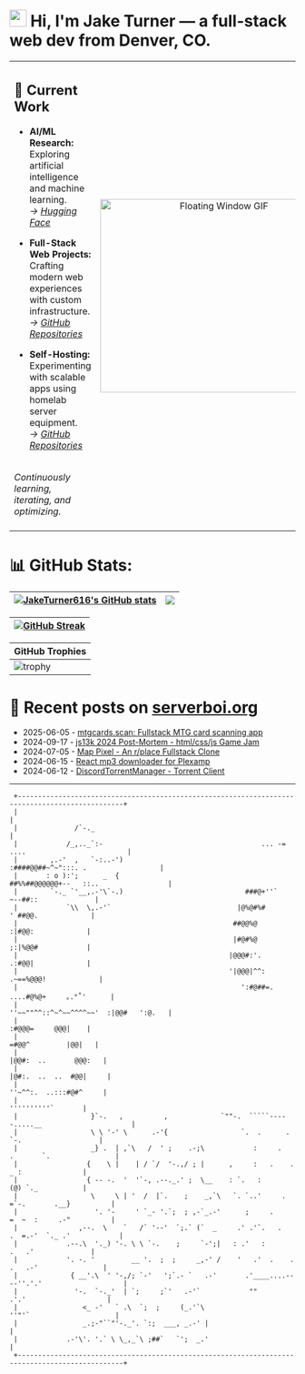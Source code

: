 <h1><img src="https://user-images.githubusercontent.com/42378118/110234147-e3259600-7f4e-11eb-95be-0c4047144dea.gif" width="30"> Hi, I'm Jake Turner — a full-stack web dev from Denver, CO.</h1>
<table>
<tr>
<td>

## 🔭 Current Work  

- **AI/ML Research:** Exploring artificial intelligence and machine learning.  
  _→ [Hugging Face](https://huggingface.co/JakeTurner616)_

- **Full-Stack Web Projects:** Crafting modern web experiences with custom infrastructure.  
  _→ [GitHub Repositories](https://github.com/JakeTurner616?tab=repositories)_

- **Self-Hosting:** Experimenting with scalable apps using homelab server equipment.  
  _→ [GitHub Repositories](https://github.com/JakeTurner616?tab=repositories)_

<br>
<i>Continuously learning, iterating, and optimizing.</i>
</br>
<br>

</td>
<td align="center">
  <img src="https://media3.giphy.com/media/v1.Y2lkPTc5MGI3NjExNHB6emt1MmZqMW5weWpxbHNpZ2Y5bDdpc2hyeTVvbGoxdzliYnY0ayZlcD12MV9pbnRlcm5hbF9naWZfYnlfaWQmY3Q9Zw/26tPgbUUcfS5IWiTm/giphy.gif" 
       alt="Floating Window GIF" 
       width="420" 
       height="340"/>
  <br />
</td>
</tr>
</table>

# 📊 GitHub Stats:
| <a href="https://github.com/anuraghazra/github-readme-stats"><img align="center" src="https://github-readme-stats.vercel.app/api?username=JakeTurner616&show_icons=true&include_all_commits=true&theme=default&hide_border=true&show_icons=true&show=prs_merged,prs_merged_percentage&hide=contribs,issues" alt="JakeTurner616's GitHub stats" /></a> | <a href="https://github.com/anuraghazra/github-readme-stats"><img align="center" src="https://github-readme-stats.vercel.app/api/top-langs/?username=JakeTurner616&layout=compact&theme=default&hide_border=true&size_weight=0.2&count_weight=0.8" /></a> |
| ------------- | ------------- |

| <a href="https://git.io/streak-stats"><img src="https://streak-stats.demolab.com?user=JakeTurner616&card_width=777" alt="GitHub Streak" /></a>
| ------------- |

| GitHub Trophies |
|------------------|
| ![trophy](https://github-profile-trophy.vercel.app/?username=JakeTurner616&column=7&margin-w=15&margin-h=15&no-frame=true&flat) |

# 📰 Recent posts on [serverboi.org](https://serverboi.org)

<!-- feed start -->
- 2025-06-05 - [mtgcards.scan: Fullstack MTG card scanning app](https://serverboi.org/posts/mtgcards-scan/)
- 2024-09-17 - [js13k 2024 Post-Mortem - html/css/js Game Jam](https://serverboi.org/posts/js13k-Post-Mortem/)
- 2024-07-05 - [Map Pixel - An r/place Fullstack Clone](https://serverboi.org/posts/map-pixel-app/)
- 2024-06-15 - [React mp3 downloader for Plexamp](https://serverboi.org/posts/mp3-react-app/)
- 2024-06-12 - [DiscordTorrentManager - Torrent Client](https://serverboi.org/posts/DiscordTorrentManager/)
<!-- feed end -->

---


```
 +------------------------------------------------------------------------------------------------+
 |                                                                                                |
 |              /`-._                                                                             |
 |            /_,.._`:-                                       ... -= ....                         |
 |        ,.-'  ,   `-:..-')                                 :####@@##~^~":::. .                  |
 |       : o ):';      _  {                                ##%%##@@@@@@+--   ::..                 |
 |        `-._ `'__,.-'\`-.)                              ###@+''`           ~--##::              |
 |            `\\  \,.-'`                               |@%@#%#               ' ##@@.             |
 |                                                     ##@@%@                  :|#@@:             |
 |                                                     |#@#%@                  ;:|%@@#            |
 |                                                    |@@@#:'.                 .:#@@|             |
 |                                                    '|@@@|^^:             .~==%@@@!             |
 |                                                       ':#@##=.        ....#@%@+     ｡.°˚'      |
 |                                                         ''~~""^^::^~^~~^^^^~~'  :|@@#   ':@.   |
 |                                                                             :#@@@=     @@@|    |
 |                                                                           =#@@^         |@@|   |
 |                                                                         |@@#:  ..       @@@:   |
 |                                                                        |@#:.  ..  ..  #@@|     |
 |                                                                         ''~^^:.  ..:::#@#^     |
 |                                                                              ''''''''''`       |
 |                  }`-.   ,          ,             `""-.  `````-----.....__                      |
 |                  \ \ '-' \      .-'{                  `.  .      .       `-.                   |
 |                  _} .  | ,`\   /  ' ;    .-;\            :     .     .       `.                |
 |                 {    \ |    | / `/  '-.,/ ; |      ,     :   .    .          _ :               |
 |                 { -- -.  '  '`-, .--._.' ;  \__    : `.   :                  (@) `._           |
 |                  \     \ | '  /  |`.    ;    _,`\   `. `..'     .     =`-.       .__}          |
 |                   '. '-     ' `_- '.`;  ; ,-`_.-'      ;     .        =  ~  :     .-"          |
 |               ,--.  \    `   /` '--'  `;.` (`  _     .' .'`.   .    .  =.-'  `._ .'            |
 |            .--.\  '._) '-. \ \ `-.    ;     `-';|   : .'   :               .   .'              |
 |            '. -. '         __ '.  ;  ;     _,-' /    '   .'  .    .     .   .-'                |
 |             { __'.\  ' '-,/; `-'   ';`.- `   .-'       .'____....----''.'.'                    |
 |              '-.  `-._'  | `;     ;`'   .-'`            ""             .'.'                    |
 |                <_ -'   ` .\  `;  ;     (_.'`\                        ''"'`                     |
 |                _.;-"``"'-._'. `:;  ___, _.-' |                                                 |
 |            .-'\'. '.` \ \_,_`\ ;##`   `';  _.'                                                 |
 +------------------------------------------------------------------------------------------------+
```

